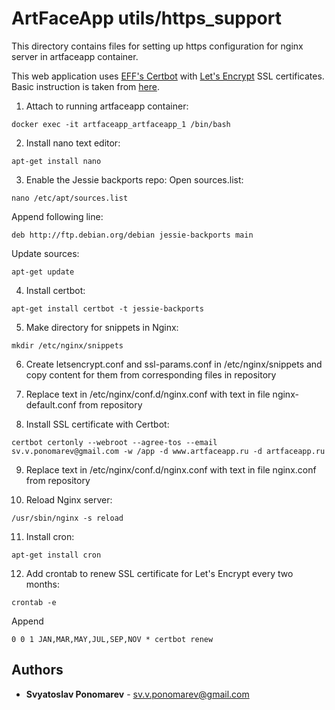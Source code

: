 # ArtFaceApp utils/https_support

This directory contains files for setting up https configuration for nginx server in artfaceapp container.

This web application uses [EFF's Certbot][1] with [Let's Encrypt][2] SSL certificates. 
Basic instruction is taken from [here][3].
1. Attach to running artfaceapp container:
```
docker exec -it artfaceapp_artfaceapp_1 /bin/bash
```
2. Install nano text editor:
```
apt-get install nano
```
3. Enable the Jessie backports repo:
Open sources.list:
```
nano /etc/apt/sources.list
```
Append following line:
```
deb http://ftp.debian.org/debian jessie-backports main
```
Update sources:
```
apt-get update
```
4. Install certbot:
```
apt-get install certbot -t jessie-backports
```
5. Make directory for snippets in Nginx:
```
mkdir /etc/nginx/snippets
```
6. Create letsencrypt.conf and ssl-params.conf in /etc/nginx/snippets and copy content for them from corresponding files in repository

7. Replace text in /etc/nginx/conf.d/nginx.conf with text in file nginx-default.conf from repository

8. Install SSL certificate with Certbot:
```
certbot certonly --webroot --agree-tos --email sv.v.ponomarev@gmail.com -w /app -d www.artfaceapp.ru -d artfaceapp.ru
```
9. Replace text in /etc/nginx/conf.d/nginx.conf with text in file nginx.conf from repository

10. Reload Nginx server:
```
/usr/sbin/nginx -s reload
```
11. Install cron:
```
apt-get install cron
```
12. Add crontab to renew SSL certificate for Let's Encrypt every two months:
```
crontab -e
```
Append
```
0 0 1 JAN,MAR,MAY,JUL,SEP,NOV * certbot renew
```
## Authors

* **Svyatoslav Ponomarev** - sv.v.ponomarev@gmail.com

[1]: https://certbot.eff.org/
[2]: https://letsencrypt.org/
[3]: https://certbot.eff.org/#debianjessie-nginx
